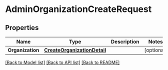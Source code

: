 # AdminOrganizationCreateRequest

## Properties

Name | Type | Description | Notes
------------ | ------------- | ------------- | -------------
**Organization** | [**CreateOrganizationDetail**](CreateOrganizationDetail.md) |  | [optional] 

[[Back to Model list]](../README.md#documentation-for-models) [[Back to API list]](../README.md#documentation-for-api-endpoints) [[Back to README]](../README.md)


